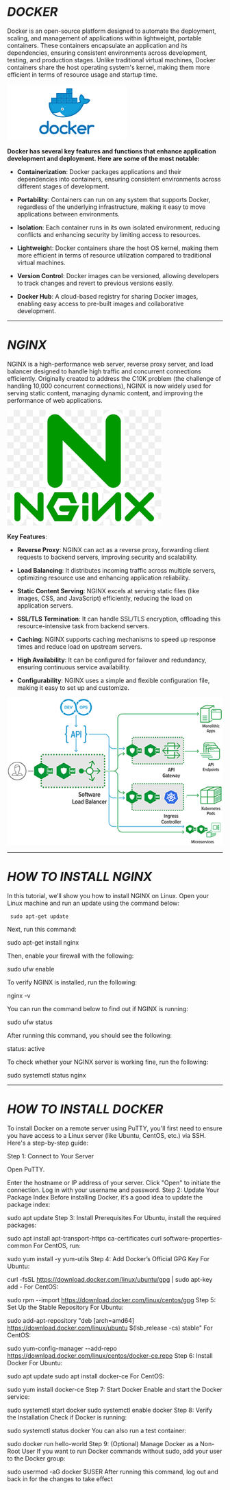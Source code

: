 # *DOCKER*

Docker is an open-source platform designed to automate the deployment, scaling, and management of applications within lightweight, portable containers. These containers encapsulate an application and its dependencies, ensuring consistent environments across development, testing, and production stages. Unlike traditional virtual machines, Docker containers share the host operating system's kernel, making them more efficient in terms of resource usage and startup time.

![image alt](https://github.com/Suhanjuneja/DOCKER/blob/6d1dfccac0a1da011672bf37cbb859578fefaf88/DOCKER.png)

**Docker has several key features and functions that enhance application development and deployment. Here are some of the most notable:**

 - **Containerization**: Docker packages applications and their dependencies into containers, ensuring consistent environments across different stages of development.

 - **Portability**: Containers can run on any system that supports Docker, regardless of the underlying infrastructure, making it easy to move applications between environments.

- **Isolation**: Each container runs in its own isolated environment, reducing conflicts and enhancing security by limiting access to resources.

- **Lightweigh**t: Docker containers share the host OS kernel, making them more efficient in terms of resource utilization compared to traditional virtual machines.

- **Version Control**: Docker images can be versioned, allowing developers to track changes and revert to previous versions easily.

- **Docker Hub**: A cloud-based registry for sharing Docker images, enabling easy access to pre-built images and collaborative development. 
-------------------------------------------------------------------------------------------------------------------------------------------------------------------

   # *NGINX*

   NGINX is a high-performance web server, reverse proxy server, and load balancer designed to handle high traffic and concurrent connections efficiently. Originally created to address the C10K problem (the challenge of handling 10,000 concurrent connections), NGINX is now widely used for serving static content, managing dynamic content, and improving the performance of web applications.

![image alt](https://github.com/Suhanjuneja/DOCKER/blob/fe7c23ea21d90ec2212d9a635f32787397899c24/nginx.png)

   **Key Features**:

-   **Reverse Proxy**: NGINX can act as a reverse proxy, forwarding client requests to backend servers, improving security and scalability.

- **Load Balancing**: It distributes incoming traffic across multiple servers, optimizing resource use and enhancing application reliability.

- **Static Content Serving**: NGINX excels at serving static files (like images, CSS, and JavaScript) efficiently, reducing the load on application servers.

- **SSL/TLS Termination**: It can handle SSL/TLS encryption, offloading this resource-intensive task from backend servers.

- **Caching**: NGINX supports caching mechanisms to speed up response times and reduce load on upstream servers.

- **High Availability**: It can be configured for failover and redundancy, ensuring continuous service availability.

- **Configurability**: NGINX uses a simple and flexible configuration file, making it easy to set up and customize.

![image aly](https://github.com/Suhanjuneja/DOCKER/blob/b1e6af675ee9810de3b7158452b0ed9c1bd00ddf/NGINX-Professional-Services-Consulting-Support-1.png)

------------------------------------------------------------------------------------------------------------------------------------------------------------------


# *HOW TO INSTALL NGINX*

In this tutorial, we’ll show you how to install NGINX on Linux. Open your Linux machine and run an update using the command below:

     sudo apt-get update  

Next, run this command:

sudo apt-get install nginx

Then, enable your firewall with the following:

sudo ufw enable

To verify NGINX is installed, run the following:

nginx -v

You can run the command below to find out if NGINX is running:

sudo ufw status

After running this command, you should see the following:

status: active

To check whether your NGINX server is working fine, run the following:

sudo systemctl status nginx

---------------------------------------------------------------------------------------------------------------------------------------------------------------

# *HOW TO INSTALL DOCKER*

To install Docker on a remote server using PuTTY, you'll first need to ensure you have access to a Linux server (like Ubuntu, CentOS, etc.) via SSH. Here's a step-by-step guide:

Step 1: Connect to Your Server

Open PuTTY.

Enter the hostname or IP address of your server.
Click "Open" to initiate the connection.
Log in with your username and password.
Step 2: Update Your Package Index
Before installing Docker, it’s a good idea to update the package index:

sudo apt update
Step 3: Install Prerequisites
For Ubuntu, install the required packages:

sudo apt install apt-transport-https ca-certificates curl software-properties-common
For CentOS, run:

sudo yum install -y yum-utils
Step 4: Add Docker’s Official GPG Key
For Ubuntu:

curl -fsSL https://download.docker.com/linux/ubuntu/gpg | sudo apt-key add -
For CentOS:

sudo rpm --import https://download.docker.com/linux/centos/gpg
Step 5: Set Up the Stable Repository
For Ubuntu:

sudo add-apt-repository "deb [arch=amd64] https://download.docker.com/linux/ubuntu $(lsb_release -cs) stable"
For CentOS:

sudo yum-config-manager --add-repo https://download.docker.com/linux/centos/docker-ce.repo
Step 6: Install Docker
For Ubuntu:

sudo apt update
sudo apt install docker-ce
For CentOS:

sudo yum install docker-ce
Step 7: Start Docker
Enable and start the Docker service:

sudo systemctl start docker
sudo systemctl enable docker
Step 8: Verify the Installation
Check if Docker is running:

sudo systemctl status docker
You can also run a test container:

sudo docker run hello-world
Step 9: (Optional) Manage Docker as a Non-Root User
If you want to run Docker commands without sudo, add your user to the Docker group:

sudo usermod -aG docker $USER
After running this command, log out and back in for the changes to take effect


